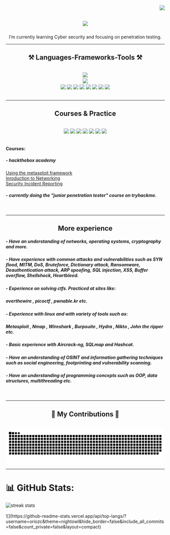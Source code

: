 <img align="right" src="https://visitor-badge.laobi.icu/badge?page_id=salesp07.salesp07" />

<h1 align="center">
    <img src="https://readme-typing-svg.herokuapp.com/?font=Righteous&size=35&center=true&vCenter=true&width=500&height=70&duration=4000&lines=Hi+There!+👋;+I'm+Ori!;" />
</h1>

<div align="center">
    I’m currently learning Cyber security and focusing on penetration testing.
</div>

 <hr/>

<h2 align="center">⚒️ Languages-Frameworks-Tools ⚒️</h2> 
<br/>
<div align="center">
    <img src="https://skillicons.dev/icons?i=py,cs,java,c,html,css,visualstudio,vscode,eclipse,vim" /> <br/>
    <img src="https://skillicons.dev/icons?i=github,discord,linux,bash" /> <br/>
    <img src="https://img.shields.io/badge/ChatGPT-74aa9c?style=for-the-badge&logo=openai&logoColor=white"/>
    <img src="https://img.shields.io/badge/PyCharm-000000.svg?&style=for-the-badge&logo=PyCharm&logoColor=white"/>
    <img src="https://img.shields.io/badge/sublime_text-%23575757.svg?&style=for-the-badge&logo=sublime-text&logoColor=important"/>
    <img src="https://img.shields.io/badge/Kali_Linux-557C94?style=for-the-badge&logo=kali-linux&logoColor=white"/>
    <img src="https://img.shields.io/badge/Ubuntu-E95420?style=for-the-badge&logo=ubuntu&logoColor=white"/>
    <img src="https://img.shields.io/badge/Windows-0078D6?style=for-the-badge&logo=windows&logoColor=white"/>
    <img src="https://img.shields.io/badge/VirtualBox-21416b?style=for-the-badge&logo=VirtualBox&logoColor=white"/>
    <img src="https://img.shields.io/badge/VMware-231f20?style=for-the-badge&logo=VMware&logoColor=white"/>
    
</div>

<br/>
<hr/>

<h2 align="center">Courses & Practice</h2>
<br/>
<div align="center">
    <img src="https://img.shields.io/badge/HackTheBox-111927?style=for-the-badge&logo=Hack%20The%20Box&logoColor=9FEF00"/>
    <img src="https://img.shields.io/badge/freecodecamp-27273D?style=for-the-badge&logo=freecodecamp&logoColor=white"/>
    <img src="https://img.shields.io/badge/Codewars-B1361E?style=for-the-badge&logo=Codewars&logoColor=white"/>
    <img src="https://img.shields.io/badge/-Hackerrank-2EC866?style=for-the-badge&logo=HackerRank&logoColor=white"/>
    <img src="https://img.shields.io/badge/-LeetCode-FFA116?style=for-the-badge&logo=LeetCode&logoColor=black"/>
    <img src="https://img.shields.io/badge/W3Schools-04AA6D?style=for-the-badge&logo=W3Schools&logoColor=white"/>
    <img src="https://img.shields.io/badge/Stack_Overflow-FE7A16?style=for-the-badge&logo=stack-overflow&logoColor=white"/> <br/> <br/>

</div>

<div align="left">
    <h4 align="left">Courses:</h4>
    <h5 align="left">- hackthebox academy </h5>
    <a href="https://academy.hackthebox.com/achievement/badge/47e5906b-a889-11ee-bfb6-bea50ffe6cb4">Using the metasploit framework</a> <br/>
    <a href="https://academy.hackthebox.com/achievement/badge/b23b8764-a631-11ee-bfb6-bea50ffe6cb4">Inroduction to Networking</a> <br/>
    <a href="https://academy.hackthebox.com/achievement/badge/beece776-90f0-11ee-bfb6-bea50ffe6cb4">Security Incident Reporting</a> <br/>
</div>

<h5 align="left">- currently doing the "junior penetration tester" course on tryhackme.</h5>
    
<br/>

<hr/>

<h2 align="center">More experience</h2>
<h5 align="left">- Have an understanding of networks, operating systems, cryptography and more.</h5>
<h5 align="left">- Have experience with common attacks and vulnerabilities such as SYN flood, MITM, DoS, Bruteforce, Dictionary attack, Ransomware, Deauthentication attack, ARP spoofing, SQL injection, XSS, Buffer overflow, Shellshock, Heartbleed.</h5>
<h5 align="left">- Experience on solving ctfs. Practiced at sites like:</h5>
<h5 align="left">overthewire , picoctf , pwnable.kr etc.</h5>

<h5 align="left">- Experience with linux and with variety of tools such as:</h5>
<h5 align="left">Metasploit , Nmap , Wireshark , Burpsuite , Hydra , Nikto , John the ripper etc.</h5>

<h5 align="left">- Basic experience with Aircrack-ng, SQLmap and Hashcat.</h5>

<h5 align="left">- Have an understanding of OSINT and information gathering techniques such as social engineering, footprinting and vulnerability scanning.</h5>

<h5 align="left">- Have an understanding of programming concepts such as OOP, data structures, multithreading etc.</h5>

<br/>
<hr/>
<div align="center">
  <h2>🐍 My Contributions 🐍</h2>
  <br>
  <img alt="snake eating my contributions" src="https://raw.githubusercontent.com/oriozc/oriozc/output/github-contribution-grid-snake.svg" />
  
  <br/>
</div>

<hr/>


# 📊 GitHub Stats:
<div align="left">
    <img width=390 src="https://github-readme-streak-stats-salesp07.vercel.app/?user=oriozc&count_private=true&theme=react&border_radius=10" alt="streak stats"/> 
    <br/> <br/>
    ![](https://github-readme-stats.vercel.app/api/top-langs/?username=oriozc&theme=nightowl&hide_border=false&include_all_commits=false&count_private=false&layout=compact)
</div>

